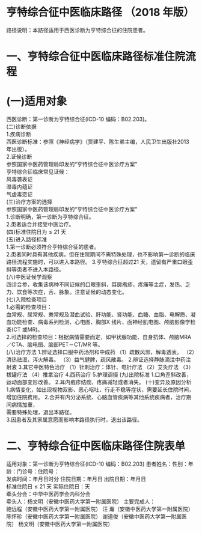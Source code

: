 # 亨特综合征中医临床路径 （2018 年版）  
路径说明：本路径适用于西医诊断为亨特综合征的住院患者。  
# 一、亨特综合征中医临床路径标准住院流程  
# (一)适用对象  
西医诊断：第一诊断为亨特综合征(ICD-10 编码：B02.203)。  
(二)诊断依据  
1.疾病诊断  
西医诊断标准：参照《神经病学》（贾建平、陈生弟主编，人民卫生出版社2013 年出版）。  
2.证候诊断  
参照国家中医药管理局印发的“亨特综合征中医诊疗方案”  
亨特综合征临床常见证候：  
风毒袭表证  
湿毒内蕴证  
气虚毒恋证  
(三)治疗方案的选择  
参照国家中医药管理局印发的“亨特综合征中医诊疗方案”  
1.诊断明确，第一诊断为亨特综合征。  
2.患者适合并接受中医治疗。  
(四)标准住院日为${\leqslant}21$ 天  
(五)进入路径标准  
1.第一诊断必须符合亨特综合征的患者。  
2.患者同时具有其他疾病，但在住院期间不需特殊处理，也不影响第一诊断的临床路径流程实施时，可以进入本路径。 3.亨特综合征超过21 天，遗留有严重口眼歪斜等患者不进入本路径。  
(六)中医证候学观察  
四诊合参，收集该病种不同证候的口眼歪斜，耳廓疱疹，疼痛等主症，发热、乏力、饮食等次症，舌、脉象。注意证候的动态变化。  
(七)入院检查项目  
1.必需的检查项目：  
血常规、尿常规、粪常规及潜血试验、肝功能、肾功能、血糖、血脂、电解质、凝血功能检查、病毒系列检测、心电图、胸部X 线片、面神经肌电图、颅脑影像学检查(CT 或MR)。  
2.可选择的检查项目：根据病情需要而定，如甲状腺功能、自身抗体、颅脑MRA／CTA、脑电图、脑部PET－CT/MR 等。  
(八)治疗方法  1.辨证选择口服中药汤剂和中成药  （1）疏散风邪，解毒透表。 （2）清热祛湿，泻火解毒。 （3）益气健脾，疏风散毒。 2.辨证选择静脉滴注中药注射液  3.其它中医特色治疗 （1）针刺治疗：体针、电针疗法 （2）艾灸疗法 （3）拔罐疗法 （4）推拿治疗 4.西药治疗  5.护理调摄 (九)出院标准  1.口角歪斜改善，运动面部变形改善。 2.耳内疱疹结痂，疼痛减轻或者消失。  (十)变异及原因分析 1.病情变化，如出现视物双影、恶心呕吐、行走不稳等症状，需要延长住院时间，增加住院费用。 2.合并有内分泌系统、心脑血管疾病等其他系统疾病者，治疗期间病情加重，  
需要特殊处理，退出本路径。  
3.因患者及其家属意愿而影响本路径执行时，退出该路径。  
# 二、亨特综合征中医临床路径住院表单  
适用对象：第一诊断为亨特综合征(ICD-10 编码：B02.203) 患者姓名：性别：年龄：门诊号：住院号：  
发病时间：年月日时分  住院日期：年月日 出院日期：年月日  
标准住院日${\leqslant}21$ 天                实际住院日：天  
牵头分会：中华中医药学会内科分会  
牵头人：杨文明（安徽中医药大学第一附属医院） 主要完成人：  
鲍远程（安徽中医药大学第一附属医院） 汪  瀚（安徽中医药大学第一附属医院） 陈怀珍（安徽中医药大学第一附属医院） 谢道俊（安徽中医药大学第一附属医院） 杨文明（安徽中医药大学第一附属医院）  